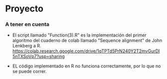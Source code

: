 # Proyecto

### A tener en cuenta

- El script llamado "Function(3).R" es la implementación del primer algoritmo del cuaderno de colab llamado "Sequence alignment" de John Lenkberg a R.
https://colab.research.google.com/drive/1qTPTd5PrN240Y2T2mvGurDI5nTXSoVp7?usp=sharing

- EL código implementado en R no funciona correctamente, por lo que no se puede correr.
